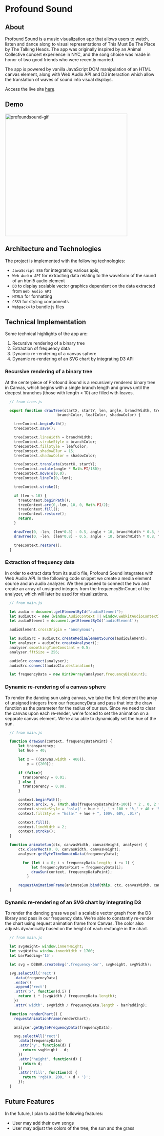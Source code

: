 # Profound Sound

## About

Profound Sound is a music visualization app that allows users to watch, listen and dance along to visual representations of This Must Be The Place by The Talking Heads. The app was originally inspired by an Animal Collective concert experience in NYC, and the song choice was made in honor of two good friends who were recently married.  

The app is powered by vanilla JavaScript DOM manipulation of an HTML canvas element, along with Web Audio API and D3 interaction which allow the translation of waves of sound into visual displays.  

Access the live site [here](http://andrewlidong.xyz/profound_sound/
).

## Demo

<img src="https://media.giphy.com/media/d2StSulGRSqdWuLnmT/giphy.gif" height="400" alt="profoundsound-gif">

## Architecture and Technologies

The project is implemented with the following technologies:

- `JavaScript ES6` for integrating various apis,
- `Web Audio API` for extracting data relating to the waveform of the sound of an html5 audio element
- `D3` to display scalable vector graphics dependent on the data extracted from `Web Audio API`
- `HTML5` for formatting
- `CSS3` for styling components
- `Webpack4` to bundle js files


## Technical Implementation

Some technical highlights of the app are:

1. Recursive rendering of a binary tree
2. Extraction of frequency data
3. Dynamic re-rendering of a canvas sphere
4. Dynamic re-rendering of an SVG chart by integrating D3 API

### Recursive rendering of a binary tree

At the centerpiece of Profound Sound is a recursively rendered binary tree in Canvas, which begins with a single branch length and grows until the deepest branches (those with length < 10) are filled with leaves.  

```javascript
  // from tree.js

  export function drawTree(startX, startY, len, angle, branchWidth, treeContext, canvasEl,
                        branchColor, leafColor, shadowColor) {

    treeContext.beginPath();
    treeContext.save();

    treeContext.lineWidth = branchWidth;
    treeContext.strokeStyle = branchColor;
    treeContext.fillStyle = leafColor;
    treeContext.shadowBlur = 15;
    treeContext.shadowColor = shadowColor;

    treeContext.translate(startX, startY);
    treeContext.rotate(angle * Math.PI/180);
    treeContext.moveTo(0,0);
    treeContext.lineTo(0,-len);

    treeContext.stroke();

    if (len < 10) {
      treeContext.beginPath();
      treeContext.arc(0,-len, 10, 0, Math.PI/2);
      treeContext.fill();
      treeContext.restore();
      return;
    }

    drawTree(0, -len, (len*0.8) - 0.5, angle + 10, branchWidth * 0.8, treeContext, canvasEl);
    drawTree(0, -len, (len*0.8) - 0.5, angle - 10, branchWidth * 0.8, treeContext, canvasEl);

    treeContext.restore();
  }
```

### Extraction of frequency data

In order to extract data from its audio file, Profound Sound integrates with Web Audio API.  In the following code snippet we create a media element source and an audio analyzer.  We then proceed to connect the two and create an array of unsigned integers from the frequencyBinCount of the analyzer, which will later be used for visualizations.  

```javascript
  // from main.js

  let audio = document.getElementById("audioElement");
  let audioCtx = new (window.AudioContext || window.webkitAudioContext)();
  let audioElement = document.getElementById('audioElement');

  audioElement.crossOrigin = "anonymous";

  let audioSrc = audioCtx.createMediaElementSource(audioElement);
  let analyser = audioCtx.createAnalyser();
  analyser.smoothingTimeConstant = 0.5;
  analyser.fftSize = 256;

  audioSrc.connect(analyser);
  audioSrc.connect(audioCtx.destination);

  let frequencyData = new Uint8Array(analyser.frequencyBinCount);

```


### Dynamic re-rendering of a canvas sphere

To render the dancing sun using canvas, we take the first element the array of unsigned integers from our frequencyData and pass that into the draw function as the parameter for the radius of our sun.  Since we need to clear the canvas upon each re-render, we're forced to set the animation on a separate canvas element.  We're also able to dynamically set the hue of the sun.  

```javascript
  // from main.js

  function drawSun(context, frequencyDataPoint) {
      let transparency;
      let hue = 40;

      let x = ((canvas.width - 400)),
          y = ((200));

      if (false){
        transparency = 0.01;
      } else {
        transparency = 0.08;
      }

      context.beginPath();
      context.arc(x, y, (Math.abs(frequencyDataPoint-100)) * 2 , 0, 2 * Math.PI);
      context.strokeStyle = 'hsla(' + hue + ', ' + 100 + '%,' + 40 + '%,' + transparency  + ')';
      context.fillStyle = "hsla(" + hue + ", 100%, 60%, .01)";

      context.fill();
      context.lineWidth = 2;
      context.stroke();
  }

  function animateSun(ctx, canvasWidth, canvasHeight, analyser) {
      ctx.clearRect(0, 0, canvasWidth, canvasHeight);
      analyser.getByteTimeDomainData(frequencyData);

        for (let i = 0; i < frequencyData.length; i += 1) {
            let frequencyDataPoint = frequencyData[i];
            drawSun(context, frequencyDataPoint);
          }

      requestAnimationFrame(animateSun.bind(this, ctx, canvasWidth, canvasHeight, analyser));
  }
```


### Dynamic re-rendering of an SVG chart by integrating D3

To render the dancing grass we pull a scalable vector graph from the D3 library and pass in our frequency data.  We're able to constantly re-render the chart using request animation frame from Canvas.  The color also adjusts dynamically based on the height of each rectangle in the chart.  

```javascript
  // from main.js

  let svgHeight= window.innerHeight;
  let svgWidth= window.innerWidth + 1700;
  let barPadding='15';

  let svg = D3BAR.createSvg('.frequency-bar', svgHeight, svgWidth);

  svg.selectAll('rect')
    .data(frequencyData)
    .enter()
    .append('rect')
    .attr('x', function(d,i) {
      return i * (svgWidth / frequencyData.length);
    })
    .attr('width', svgWidth / frequencyData.length - barPadding);

  function renderChart() {
    requestAnimationFrame(renderChart);

    analyser.getByteFrequencyData(frequencyData);

    svg.selectAll('rect')
      .data(frequencyData)
      .attr('y', function(d) {
        return svgHeight - d;
      })
      .attr('height', function(d) {
        return d;
      })
      .attr('fill', function(d) {
        return 'rgb(0, 200,' + d + ')';
      });
  }
```

## Future Features
In the future, I plan to add the following features:

* User may add their own songs
* User may adjust the colors of the tree, the sun and the grass


<!-- ## JavaScript Project Proposal: Profound Sound

### Background

Profound Sound is a music visualization app that integrates web audio api and D3 in order to translate waves of sound into visual displays.  

### Functionality & MVP  

With Profound Sound, users will be able to:

- [ ] Navigate a functional website
- [ ] Play and pause songs
- [ ] Play their own mp3s
- [ ] Adjust volume
- [ ] See a scalable vector graphic display of the music
- [ ] Change color of display

In addition, this project will include:

- [ ] An About modal describing the background and rules of the app
- [ ] A production README

### Wireframes

This app will consist of a single screen with display board, music player, and nav links to the Github, my LinkedIn, my Personal Site and the About modal.  Music controls will include Play, Pause, Forward and Back buttons as well as sliders to control the volume.  On the bottom, three clickable shapes will be used to toggle between the types of visual displays available.  On the left, there will be a display of the song name and artist, as well as the option to change the color.  

### Architecture and Technologies

This project will be implemented with the following technologies:

- `JavaScript ES6` for integrating various apis,
- `Web Audio API` for extracting data relating to the waveform of the sound of an html5 audio element
- `D3` to display scalable vector graphics dependent on the data extracted from `Web Audio API`
- `HTML5` for formatting
- `CSS3` for styling components
- `Webpack4` to bundle js files

In addition to the entry file, there will be several scripts involved in this project:

`music_player.js`: this script will handle the logic for playing and pausing music, skipping forward and backward, and adjusting volume.  

`graphic_display.js`: this script will handle the logic for translating data from web audio to scalable vector graphic displays.

### Implementation Timeline

**Day 1**: Setup all necessary Node modules, including getting webpack up and running and `Web Audio` and `D3` installed. Write a basic entry file. Learn the basics of `Web Audio` and `D3`.  Goals for the day:

- Get a green bundle with `Webpack`
- Have a music player up and running
- Figure out where my audio files will be coming from.  

**Day 2**: Dedicate this day to learning the `Web Audio` API.  First, figure out how to get an array of numbers that corresponds to waveforms of sound from an HTML5 audio element.  Then, figure out how to update that array as the music changes and normalize it so that the screen will redraw depending on the updated array.  If time allows, figure out how to use `D3` to draw and redraw graphics based on the data extracted from `Web Audio`.  Goals for the day:

- Complete the `music_player.js` module and all components including sound bar, fast forward and backward, play and pause.  
- Start work on `graphic_display.js`

**Day 3**: Complete the backend logic for displaying visual information.  Goals for the day:

- Finish MVPs (no styling)

**Day 4**: Install the controls for the user to interact with the app.  Style the frontend, making it polished and professional.  Goals for the day:

- Polish controls for game speed, stop, start, reset, and shape type
- Have a styled `HTML`, nice looking controls and title
- If time: include alternative SVG displays


### Bonus features

There are many directions Profound Sound could go.  Some anticipated updates are:

- [ ] Add additional SVG display options
- [ ] Allow playing of music from foreign MP3s
- [ ] Integration with a 3rd party application such as Spotify or SoundCloud
- [ ] Integration with user microphone
- [ ] Adjusting sensitivity tuning for SVG displays -->
